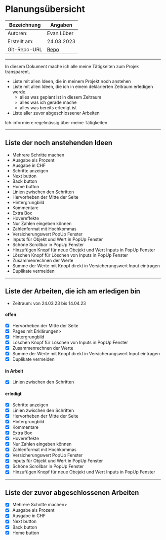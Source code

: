 # <Projekt> Planungsübersicht

| Bezeichnung    | Angaben        |
| -------------- | ---------------|
| Autoren:       | Evan Lüber     |
| Erstellt am:   | 24.03.2023     |
| Git-Repo-URL   | [Repo](https://github.com/evanlueber/schadenabdeckungsrechner.git) |

---

In diesem Dokument mache ich alle meine Tätigkeiten zum Projek transparent.

* Liste mit allen Ideen, die in meinem Projekt noch anstehen
* Liste mit allen Ideen, die ich in einem deklarierten Zeitraum erledigen werde.
   * alles was geplant ist in diesem Zeitraum
   * alles was ich gerade mache
   * alles was bereits erledigt ist
* Liste aller zuvor abgeschlossener Arbeiten
   
Ich informiere regelmässig über meine Tätigkeiten.

   
---

## Liste der noch anstehenden Ideen

* Mehrere Schritte machen
* Ausgabe als Prozent
* Ausgabe in CHF
* Schritte anzeigen
* Next button
* Back button
* Home button
* Linien zwischen den Schritten
* Hervorheben der Mitte der Seite
* Hintergrungbild
* Kommentare
* Extra Box
* Hovereffekte
* Nur Zahlen eingeben können
* Zahlenformat mit Hochkommas
* Versicherungswert PopUp Fenster
* Inputs für Objekt und Wert in PopUp Fenster
* Schöne Scrollbar in PopUp Fenster
* Hinzufügen Knopf für neue Obejekt und Wert Inputs in PopUp Fenster
* Löschen Knopf für Löschen von Inputs in PopUp Fenster
* Zusammenrechnen der Werte
* Summe der Werte mit Knopf direkt in Versicherungswert Input eintragen
* Duplikate vermeiden


---

## Liste der Arbeiten, die ich am erledigen bin

* Zeitraum: von 24.03.23 bis 14.04.23

#### offen

* [x] Hervorheben der Mitte der Seite
* [x] Pages mit Erklärungen>
* [x] Hintergrungbild
* [x] Löschen Knopf für Löschen von Inputs in PopUp Fenster
* [x] Zusammenrechnen der Werte
* [x] Summe der Werte mit Knopf direkt in Versicherungswert Input eintragen
* [x] Duplikate vermeiden

#### in Arbeit

* [x] Linien zwischen den Schritten

#### erledigt

* [x] Schritte anzeigen
* [x] Linien zwischen den Schritten
* [x] Hervorheben der Mitte der Seite
* [x] Hintergrungbild
* [x] Kommentare
* [x] Extra Box
* [x] Hovereffekte
* [x] Nur Zahlen eingeben können
* [x] Zahlenformat mit Hochkommas
* [x] Versicherungswert PopUp Fenster
* [x] Inputs für Objekt und Wert in PopUp Fenster
* [x] Schöne Scrollbar in PopUp Fenster
* [x] Hinzufügen Knopf für neue Obejekt und Wert Inputs in PopUp Fenster

---

## Liste der zuvor abgeschlossenen Arbeiten

* [x] Mehrere Schritte machen>
* [x] Ausgabe als Prozent
* [x] Ausgabe in CHF
* [x] Next button
* [x] Back button
* [x] Home button